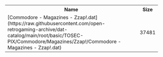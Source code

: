 <table>
<tr><th>Name</th><th>Size</th></tr>
<tr><td>[Commodore - Magazines - Zzap!.dat](https://raw.githubusercontent.com/open-retrogaming-archive/dat-catalog/main/root/basic/TOSEC-PIX/Commodore/Magazines/Zzap!/Commodore - Magazines - Zzap!.dat)</td><td>37481</td></tr>
</table>
